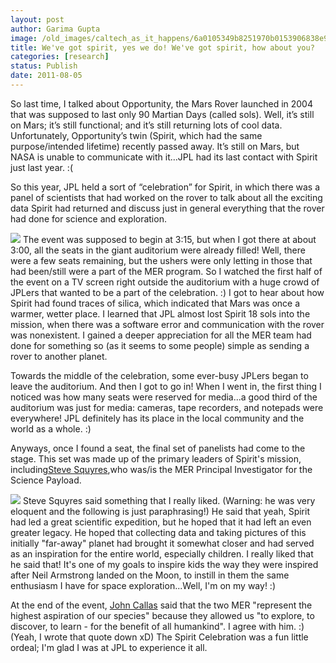 ```yaml
---
layout: post
author: Garima Gupta
image: /old_images/caltech_as_it_happens/6a0105349b8251970b0153906838e9970b.jpg
title: We've got spirit, yes we do! We've got spirit, how about you?
categories: [research]
status: Publish
date: 2011-08-05
---
```



So last time, I talked about Opportunity, the Mars Rover launched in 2004 that was supposed to last only 90 Martian Days (called sols). Well, it’s still on Mars; it’s still functional; and it’s still returning lots of cool data. Unfortunately, Opportunity’s twin (Spirit, which had the same purpose/intended lifetime) recently passed away. It’s still on Mars, but NASA is unable to communicate with it…JPL had its last contact with Spirit just last year. :(

So this year, JPL held a sort of “celebration” for Spirit, in which there was a panel of scientists that had worked on the rover to talk about all the exciting data Spirit had returned and discuss just in general everything that the rover had done for science and exploration.


![](/old_images/caltech_as_it_happens/6a0105349b8251970b015390683c4e970b.jpg)
The event was supposed to begin at 3:15, but when I got there at about 3:00, all the seats in the giant auditorium were already filled! Well, there were a few seats remaining, but the ushers were only letting in those that had been/still were a part of the MER program. So I watched the first half of the event on a TV screen right outside the auditorium with a huge crowd of JPLers that wanted to be a part of the celebration. :) I got to hear about how Spirit had found traces of silica, which indicated that Mars was once a warmer, wetter place. I learned that JPL almost lost Spirit 18 sols into the mission, when there was a software error and communication with the rover was nonexistent. I gained a deeper appreciation for all the MER team had done for something so (as it seems to some people) simple as sending a rover to another planet.

Towards the middle of the celebration, some ever-busy JPLers began to leave the auditorium. And then I got to go in! When I went in, the first thing I noticed was how many seats were reserved for media...a good third of the auditorium was just for media: cameras, tape recorders, and notepads were everywhere! JPL definitely has its place in the local community and the world as a whole. :)

Anyways, once I found a seat, the final set of panelists had come to the stage. This set was made up of the primary leaders of Spirit's mission, including[Steve Squyres](https://www.astro.cornell.edu/people/facstaff-detail.php?pers_id=112),who was/is the MER Principal Investigator for the Science Payload.


![](/old_images/6a0105349b8251970b0154343b9353970c-800wi.jpg)
Steve Squyres said something that I really liked. (Warning: he was very eloquent and the following is just paraphrasing!) He said that yeah, Spirit had led a great scientific expedition, but he hoped that it had left an even greater legacy. He hoped that collecting data and taking pictures of this initially "far-away" planet had brought it somewhat closer and had served as an inspiration for the entire world, especially children. I really liked that he said that! It's one of my goals to inspire kids the way they were inspired after Neil Armstrong landed on the Moon, to instill in them the same enthusiasm I have for space exploration...Well, I'm on my way! :)

At the end of the event, [John Callas](https://www.nasa.gov/mission_pages/mer/070628/callas.html) said that the two MER "represent the highest aspiration of our species" because they allowed us "to explore, to discover, to learn - for the benefit of all humankind". I agree with him. :) (Yeah, I wrote that quote down xD) The Spirit Celebration was a fun little ordeal; I'm glad I was at JPL to experience it all.

